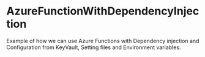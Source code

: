 # AzureFunctionWithDependencyInjection
Example of how we can use Azure Functions with Dependency injection and Configuration from KeyVault, Setting files and Environment variables.
